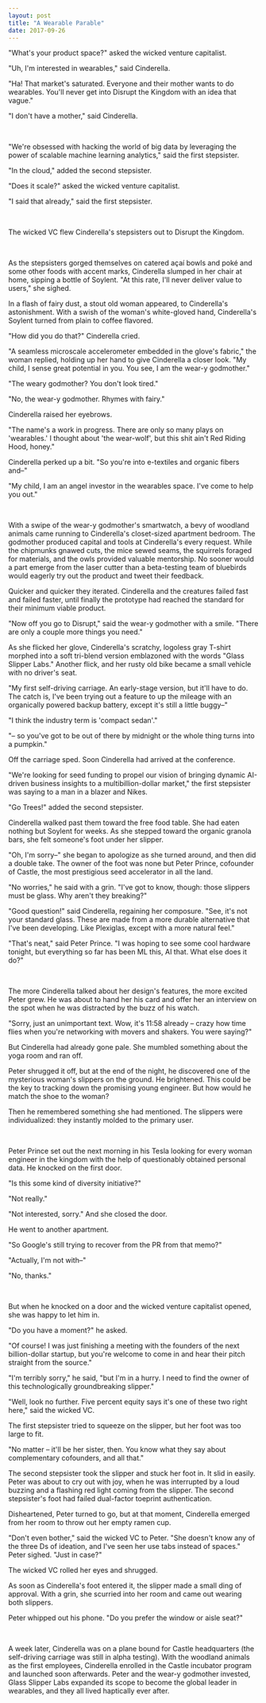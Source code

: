 ```yaml
---
layout: post
title: "A Wearable Parable"
date: 2017-09-26
---
```


"What's your product space?" asked the wicked venture capitalist.

"Uh, I'm interested in wearables," said Cinderella.

"Ha! That market's saturated. Everyone and their mother wants to do wearables. You'll never get into Disrupt the Kingdom with an idea that vague."

"I don't have a mother," said Cinderella.

<br />

"We're obsessed with hacking the world of big data by leveraging the power of scalable machine learning analytics," said the first stepsister.

"In the cloud," added the second stepsister.

"Does it scale?" asked the wicked venture capitalist.

"I said that already," said the first stepsister.

<br />

The wicked VC flew Cinderella's stepsisters out to Disrupt the Kingdom.

<br />

As the stepsisters gorged themselves on catered açaí bowls and poké and some other foods with accent marks, Cinderella slumped in her chair at home, sipping a bottle of Soylent. "At this rate, I'll never deliver value to users," she sighed.

In a flash of fairy dust, a stout old woman appeared, to Cinderella's astonishment. With a swish of the woman's white-gloved hand, Cinderella's Soylent turned from plain to coffee flavored.

"How did you do that?" Cinderella cried.

"A seamless microscale accelerometer embedded in the glove's fabric," the woman replied, holding up her hand to give Cinderella a closer look. "My child, I sense great potential in you. You see, I am the wear-y godmother."

"The weary godmother? You don't look tired."

"No, the wear-y godmother. Rhymes with fairy."

Cinderella raised her eyebrows.

"The name's a work in progress. There are only so many plays on 'wearables.' I thought about 'the wear-wolf', but this shit ain't Red Riding Hood, honey."

Cinderella perked up a bit. "So you're into e-textiles and organic fibers and–"

"My child, I am an angel investor in the wearables space. I've come to help you out."

<br />

With a swipe of the wear-y godmother's smartwatch, a bevy of woodland animals came running to Cinderella's closet-sized apartment bedroom. The godmother produced capital and tools at Cinderella's every request. While the chipmunks gnawed cuts, the mice sewed seams, the squirrels foraged for materials, and the owls provided valuable mentorship. No sooner would a part emerge from the laser cutter than a beta-testing team of bluebirds would eagerly try out the product and tweet their feedback. 

Quicker and quicker they iterated. Cinderella and the creatures failed fast and failed faster, until finally the prototype had reached the standard for their minimum viable product.

"Now off you go to Disrupt," said the wear-y godmother with a smile. "There are only a couple more things you need."

As she flicked her glove, Cinderella's scratchy, logoless gray T-shirt morphed into a soft tri-blend version emblazoned with the words "Glass Slipper Labs." Another flick, and her rusty old bike became a small vehicle with no driver's seat.

"My first self-driving carriage. An early-stage version, but it'll have to do. The catch is, I've been trying out a feature to up the mileage with an organically powered backup battery, except it's still a little buggy–"

"I think the industry term is 'compact sedan'."

"– so you've got to be out of there by midnight or the whole thing turns into a pumpkin."

Off the carriage sped. Soon Cinderella had arrived at the conference.

"We're looking for seed funding to propel our vision of bringing dynamic AI-driven business insights to a multibillion-dollar market," the first stepsister was saying to a man in a blazer and Nikes.

"Go Trees!" added the second stepsister.

Cinderella walked past them toward the free food table. She had eaten nothing but Soylent for weeks. As she stepped toward the organic granola bars, she felt someone's foot under her slipper.

"Oh, I'm sorry–" she began to apologize as she turned around, and then did a double take. The owner of the foot was none but Peter Prince, cofounder of Castle, the most prestigious seed accelerator in all the land.

"No worries," he said with a grin. "I've got to know, though: those slippers must be glass. Why aren't they breaking?"

"Good question!" said Cinderella, regaining her composure. "See, it's not your standard glass. These are made from a more durable alternative that I've been developing. Like Plexiglas, except with a more natural feel."

"That's neat," said Peter Prince. "I was hoping to see some cool hardware tonight, but everything so far has been ML this, AI that. What else does it do?"

<br />

The more Cinderella talked about her design's features, the more excited Peter grew. He was about to hand her his card and offer her an interview on the spot when he was distracted by the buzz of his watch.

"Sorry, just an unimportant text. Wow, it's 11:58 already – crazy how time flies when you're networking with movers and shakers. You were saying?"

But Cinderella had already gone pale. She mumbled something about the yoga room and ran off.

Peter shrugged it off, but at the end of the night, he discovered one of the mysterious woman's slippers on the ground. He brightened. This could be the key to tracking down the promising young engineer. But how would he match the shoe to the woman?

Then he remembered something she had mentioned. The slippers were individualized: they instantly molded to the primary user.

<br />

Peter Prince set out the next morning in his Tesla looking for every woman engineer in the kingdom with the help of questionably obtained personal data. He knocked on the first door.

"Is this some kind of diversity initiative?"

"Not really."

"Not interested, sorry." And she closed the door.

He went to another apartment.

"So Google's still trying to recover from the PR from that memo?"

"Actually, I'm not with–"

"No, thanks."

<br />

But when he knocked on a door and the wicked venture capitalist opened, she was happy to let him in.

"Do you have a moment?" he asked.

"Of course! I was just finishing a meeting with the founders of the next billion-dollar startup, but you're welcome to come in and hear their pitch straight from the source."

"I'm terribly sorry," he said, "but I'm in a hurry. I need to find the owner of this technologically groundbreaking slipper."

"Well, look no further. Five percent equity says it's one of these two right here," said the wicked VC.

The first stepsister tried to squeeze on the slipper, but her foot was too large to fit.

"No matter – it'll be her sister, then. You know what they say about complementary cofounders, and all that."

The second stepsister took the slipper and stuck her foot in. It slid in easily. Peter was about to cry out with joy, when he was interrupted by a loud buzzing and a flashing red light coming from the slipper. The second stepsister's foot had failed dual-factor toeprint authentication.


Disheartened, Peter turned to go, but at that moment, Cinderella emerged from her room to throw out her empty ramen cup.

"Don't even bother," said the wicked VC to Peter. "She doesn't know any of the three Ds of ideation, and I've seen her use tabs instead of spaces."
Peter sighed. "Just in case?"

The wicked VC rolled her eyes and shrugged.

As soon as Cinderella's foot entered it, the slipper made a small ding of approval. With a grin, she scurried into her room and came out wearing both slippers.

Peter whipped out his phone. "Do you prefer the window or aisle seat?"

<br />

A week later, Cinderella was on a plane bound for Castle headquarters (the self-driving carriage was still in alpha testing). With the woodland animals as the first employees, Cinderella enrolled in the Castle incubator program and launched soon afterwards. Peter and the wear-y godmother invested, Glass Slipper Labs expanded its scope to become the global leader in wearables, and they all lived haptically ever after.


